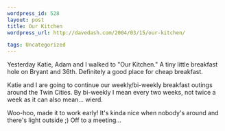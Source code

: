 ```yaml
--- 
wordpress_id: 528
layout: post
title: Our Kitchen
wordpress_url: http://davedash.com/2004/03/15/our-kitchen/

tags: Uncategorized
---
```


Yesterday Katie, Adam and I walked to "Our Kitchen."  A tiny little breakfast hole on Bryant and 36th.  Definitely a good place for cheap breakfast.

Katie and I are going to continue our weekly/bi-weekly breakfast outings around the Twin Cities.  By bi-weekly I mean every two weeks, not twice a week as it can also mean... wierd.

Woo-hoo, made it to work early!  It's kinda nice when nobody's around and there's light outside ;)  Off to a meeting...
